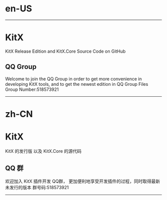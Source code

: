 # en-US
***
# KitX
KitX Release Edition and KitX.Core Source Code on GitHub
## QQ Group
Welcome to join the QQ Group in order to get more convenience in developing KitX tools, and to get the newest edition in QQ Group Files
Group Number:518573921
***

# zh-CN
# KitX
KitX 的发行版 以及 KitX.Core 的源代码
## QQ 群
欢迎加入 KitX 插件开发 QQ群， 更加便利地享受开发插件的过程，同时取得最新未发行的版本
群号码:518573921
***
